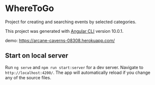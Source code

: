 # WhereToGo
Project for creating and searching events by selected categories.

This project was generated with [Angular CLI](https://github.com/angular/angular-cli) version 10.0.1.

demo: https://arcane-caverns-08308.herokuapp.com/


## Start on local server

Run `ng serve` and `npm run start:server` for a dev server. Navigate to `http://localhost:4200/`. The app will automatically reload if you change any of the source files.
